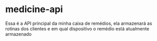 # medicine-api

Essa é a API principal da minha caixa de remédios, ela armazenará as rotinas dos clientes e em qual dispositivo o remédio está atualmente armazenado
